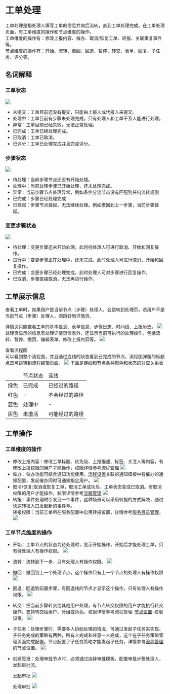 # 工单处理
工单处理是指处理人填写工单的信息并向后流转，直到工单处理完成。在工单处理页面，有工单维度的操作和节点维度的操作。<br>
工单维度的操作有：修改上报内容、催办、取消/恢复工单、转报、关联重复事件等。<br>
节点维度的操作有：开始、流转、撤回、回退、暂停、转交、表单、回复、子任务、评分等。

## 名词解释
### 工单状态
![](images/工单状态示例.png)
- 未提交：工单目前还没有提交，只能由上报人或代报人来提交。
- 处理中：工单目前有步骤未处理完成，只有处理人和工单干系人能进行处理。
- 异常：工单目前已经失败，无法正常处理。
- 已完成：工单已经处理完成。
- 已取消：工单已取消。
- 已评分：工单已处理完成并且完成评分。

### 步骤状态
![](images/步骤状态示例.png)
- 待处理：当前步骤节点还没有开始处理。
- 处理中：当前处理步骤已开始处理，还未处理完成。
- 异常：当前步骤节点处理异常，例如条件分流节点没有匹配到任何流转规则
- 已完成：步骤已经处理完成
- 已挂起：步骤节点挂起，无法继续处理。例如撤回到上一步骤，当前步骤挂起。

### 变更步骤状态
![](images/变更步骤状态示例.png)
- 待处理：变更步骤还未开始处理，此时待处理人可进行取消、开始和回复操作。
- 进行中：变更步骤正在处理中，还未完成，此时处理人可进行取消、开始和回复操作。
- 已完成：变更步骤已经处理完成，此时处理人可对步骤进行回复操作。
- 已取消，步骤直接取消，无法再进行操作。

## 工单展示信息
查看工单时，如果用户是当前节点（步骤）处理人，会跳转到处理页，若用户不是当前节点（步骤）处理人，则跳转到详情页。

详情页只能查看工单的基本信息、表单信息、步骤日志、时间线、上报历史。
![](images/工单详情页.png)
处理页显示的信息有处理详情页信息外，还显示当前可执行的处理操作，包括流转、暂停、撤回、编辑表单、修改上报内容等。
![](images/工单处理页.png)

查看流程图<br>
可以看到整个流程图，并且通过连线的状态看到已完成的节点，流程图弹窗的标题点击可跳转到流程编辑页面。
![](images/查看流程图.png)
下面是连线和节点各种颜色和状态的对应关系表
<table style="width:80%">
<thead>
    <tr>
        <td></td>
        <td>节点状态</td>
        <td>连线</td>
    </tr>
</thead>
<tbody>
    <tr>
        <td>绿色</td>
        <td>已完成</td>
        <td>已经过的路径</td>
    </tr>
    <tr>
        <td>红色</td>
        <td>-</td>
        <td>不会经过的路径</td>
    </tr>
    <tr>
        <td>蓝色</td>
        <td>处理中</td>
        <td>-</td>
    </tr>
    <tr>
        <td>灰色</td>
        <td>未激活</td>
        <td>可能经过的路径</td>
    </tr>
</tbody>
</table>

## 工单操作
### 工单维度的操作
- 修改上报内容：修改工单标题、优先级、上报描述、标签、关注人等内容，有修改上报权限的用户才能操作，权限详情参考[流程管理](../流程管理/流程管理.md)
  ![](images/修改上报内容.png)
- 催办：催办功能可结合通知功能使用，[流程设置](../流程管理/流程管理.md)关联的通知模板中有催办的通知配置，发起催办同时可通知指定用户。
  ![](images/催办.png)
- 取消/恢复:取消或恢复工单，取消工单成功后，工单状态变成已取消。有取消权限的用户才能操作，权限详情参考[流程管理](../流程管理/流程管理.md)
  ![](images/取消.png)
- 转报：事件处理时引发另一个事件，这种场景可以采用转报的方式解决，通过快速转报入口发起新的事件单。<br>
  转报权限：当前工单所在服务配置中启用转报设置，详情参考[服务目录管理](../服务/服务目录管理.md)。
  ![](images/转报.gif)
### 工单节点维度的操作
- 开始：工单节点的状态为待处理时，显示开始操作，开始后才能处理工单，只有待处理人有操作权限。
  ![](images/开始.png)
- 流转：流转到下一步，只有处理人有操作权限。
  ![](images/流转.png)
- 撤回：撤回到上一个处理节点，这个操作只有上一个节点的处理人有操作权限
  ![](images/撤回.png)
- 回退：回退到前置步骤，有回退线的节点才显示这个操作，只有处理人有操作权限。
  ![](images/回退.png)
- 转交：把当前步骤转交给其他用户处理，有节点转交权限的用户才能执行转交操作，支持转交给用户、分组或角色，权限详情参考流程管理-[节点设置](../流程管理/流程管理.md)-权限设置。
  ![](images/转交.png)
- 子任务：处理步骤时，需要多人协助处理的情况，可通过发起子任务来实现。子任务完成的策略有两种，所有人完成和任意一人完成，这个在子任务策略管理页面完成配置。节点配置了子任务策略才能发起子任务，详情参考[流程管理](../流程管理/流程管理.md)的节点设置。
  ![](images/子任务.png)
- 创建签报：处理审批节点时，必须通过选择审批模板，配置审批步骤处理人，发起审批流。
    
  发起审批
  ![](images/审批节点_发起审批.png)

  处理审批
  ![](images/审批节点_处理审批.png)
